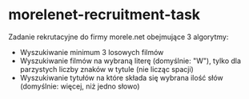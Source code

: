 # morelenet-recruitment-task
Zadanie rekrutacyjne do firmy morele.net obejmujące 3 algorytmy:
- Wyszukiwanie minimum 3 losowych filmów
- Wyszukiwanie filmów na wybraną literę (domyślnie: "W"), tylko dla parzystych liczby znaków w tytule (nie licząc spacji)
- Wyszukiwanie tytułów na które składa się wybrana ilość słów (domyślnie: więcej, niż jedno słowo)
